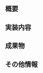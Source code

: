## 概要
<!-- 実現する機能概要を入力    (ここは表示されません)-->

## 実装内容
<!-- 必要な実装内容を記載する    (ここは表示されません)-->

## 成果物
<!-- 成果物(アウトプット）を記載する    (ここは表示されません)-->

## その他情報
<!-- 参考情報などの付加情報を記載する    (ここは表示されません)-->
